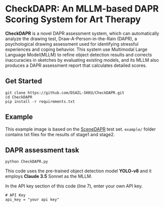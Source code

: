 # CheckDAPR: An MLLM-based DAPR Scoring System for Art Therapy

**CheckDAPR** is a novel DAPR assessment system, which can automatically analyze the drawing test, Draw-A-Person-in-the-Rain (DAPR), a psychological drawing assessment used for identifying stressful experiences and coping behavior. This system use Multimodal Large Language Model(MLLM) to refine object detection results and corrects inaccuracies in sketches by evaluating existing models, and its MLLM also produces a DAPR assessment report that calculates detailed scores.

## Get Started

```
git clone https://github.com/DSAIL-SKKU/CheckDAPR.git
cd CheckDAPR
pip install -r requirements.txt
```

## Example
This example image is based on the [SceneDAPR](https://github.com/DSAIL-SKKU/SceneDAPR) test set.
``` example/ ``` folder contains txt files for the results of stage1 and stage2.

## DAPR assessment task
```
python CheckDAPR.py
```
This code uses the pre-trained object detection model **YOLO-v8** and it employs **Claude 3.5** Sonnet as the MLLM. 

In the API key section of this code (line 7), enter your own API key.
```
# API Key
api_key = "your api key"
```